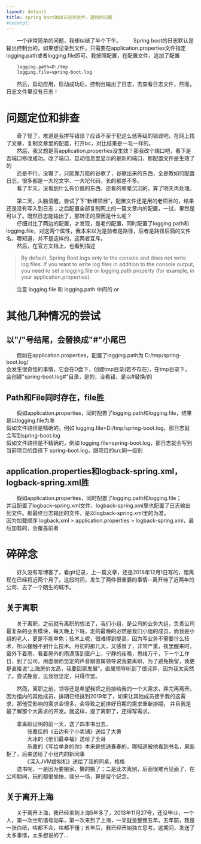 ```yaml
---
layout: default
title: spring boot输出日志到文件，遇到的问题
#excerpt: 
---
```




　　一个非常简单的问题，我却纠结了半个下午。
　　Spring boot的日志默认是输出控制台的，如果想记录到文件，只需要在application.properties文件指定logging.path或者logging.file即可。我按照配置，在配置文件，追加了配置
　　

        logging.path=D:/tmp
        logging.file=spring-boot.log

　　然后，启动应用，启动成功后，控制台输出了日志，去查看日志文件，然而，日志文件里没有日志！

# 问题定位和排查

　　奇了怪了，难道是我拼写错误？应该不至于犯这么低等级的错误吧，在网上找了文章，复制文章里的配置，打开bc，对比结果是一毛一样的。  
　　然后，我又想是否application.properties没生效？那我改个端口吧，看下是否端口修改成功。改了端口，启动信息里显示的是新的端口，那配置文件是生效了的  
　　还是不行，没辙了，只能靠万能的谷歌了，谷歌出来的东西，全是教如何配置日志，很多都是一大坨文字、一大坨代码，长的都差不多。  
　　看了半天，没看到什么有价值的东西，还看的晕晕沉沉的，算了明天再处理。  

　　第二天，头脑清醒，尝试了下“新建项目”，配置文件还是用的老项目的，结果还是没有写入到日志；之后配置全部复制网上的一篇文章内的配置，一试，果然是可以了。既然日志能输出了，那转正的原因是什么呢？   
　　仔细对比了两边的配置，才发现，是老的配置，同时配置了logging.path和logging.file，对这两个属性，我本来以为是前者是路径，后者是路径后面的文件名，哪知道，并不是这样的，这两者互斥。  
　　然后，在官方文档上，也看到描述

> By default, Spring Boot logs only to the console and does not write log files. If you want to write log files in addition to the console output, you need to set a logging.file or logging.path property (for example, in your application.properties).

　　注意 logging.file 和 logging.path 中间的 or



# 其他几种情况的尝试

## 以"/"号结尾，会替换成"#"小尾巴

　　假如在application.properties，配置了logging.path为 D:/tmp/spring-boot.log/  
会发生很奇怪的事情，它会在D盘下，创建tmp目录(若不存在)，在tmp目录下，会创建"spring-boot.log#"目录，是的，没看错，是以#替换/的

## Path和File同时存在，file胜

　　假如application.properties，同时配置了logging.path和logging.file，结果是以logging.file为准  
   假如文件路径是精确的，例如 logging.file=D:/tmp/spring-boot.log，那日志就会写到spring-boot.log  
   假如文件路径是不精确的，例如 logging.file=spring-boot.log，那日志就会写到当前项目的路径下 spring-boot.log，跟项目的src同一级别

## application.properties和logback-spring.xml，logback-spring.xml胜

　　假如application.properties，同时配置了logging.path和logging.file；  
并且配置了logback-spring.xml文件，logback-spring.xml里也配置了日志输出到文件。那最终日志输出的文件，是以logback-spring.xml里的为准。  
因为加载顺序  logback.xml > application.properties > logback-spring.xml，最后加载的，会覆盖前者



# 碎碎念

　　好久没有写博客了，看git记录，上一篇文章，还是2018年12月1日写的，距离现在已经将近两个月了。这段时间，发生了两件很重要的事情--离开待了近两年的公司、去了一个陌生的城市。

## 关于离职

　　关于离职，之前就有离职的想法了，我们小组，是公司的业务大组，负责公司最复杂的业务模块，每天晚上下班，走的最晚的必然是我们小组的成员，而我是小组的老人，更是不能幸免；技术上呢，很难得到提高，因为写业务不需要什么技术，所以接触不到什么技术。月初的那几天，又感冒了，非常严重，夜里醒来时，窗外下着雨，看着屋外的雨滴落到窗户上，宁静的夜晚，思绪万千，下一个工作日，到了公司，用虚弱而坚定的声音跟直属领导说我要离职，为了避免挽留，我更是直接说“上海房价太高，我要回家发展”。直属领导听到了很诧异，因为我太突然了。尝试挽留，见我很坚定，只得作罢。

　　然而，离职之前，领导还是希望我把之前排给我的一个大需求，弄完再离开。因为组内的其他成员，排期已经排到2019年了，如果让其他成员接手我的这需求，那他受影响的需求会很多，会导致之前排好日期的需求重新排期，
并且我是最了解那个大需求的开发。就这样，提了离职了，还得写需求。

　　拿离职证明的前一天，送了四本书出去，  
　　　　张嘉佳的《云边有个小卖铺》送给了大黄  
　　　　大冰的《他们最幸福》送给了全哥  
　　　　乐嘉的《写给单身的你》本来是想送春春的，哪知道被他看到书名，果断拒了，后来送给了小组内的新同事  
　　　　《深入JVM虚拟机》送给了我的同桌，格格  
　　送书呢，一是因为要搬家，懒的搬了；二是此次离别，后面很难再见面了，在公司期间，玩的都很愉快，缘分一场，算是留个纪念。

## 关于离开上海

　　关于离开上海，我已经来到上海5年多了，2013年11月27号，还没毕业，一个人，第一次坐和谐号动车，第一次来到了上海，一呆就是整整五年。五年前，我是一张白纸，啥都不会，啥都不懂；五年后，我已经开始独立思考。这期间，发送了太多事情，太多想说的了...